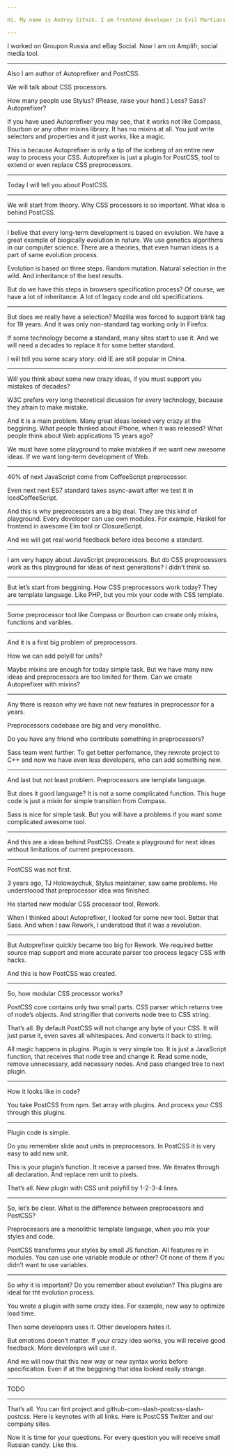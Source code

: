 ```yaml
---

Hi. My name is Andrey Sitnik. I am frontend developer in Evil Martians.

---
```


I worked on Groupon Russia and eBay Social.
Now I am on Amplifr, social media tool.

---

Also I am author of Autoprefixer and PostCSS.

We will talk about CSS processors.

How many people use Stylus? (Please, raise your hand.)
Less?
Sass?
Autoprefixer?

If you have used Autoprefixer you may see, that it works not like Compass,
Bourbon or any other mixins library. It has no mixins at all.
You just write selectors and properties and it just works, like a magic.

This is because Autoprefixer is only a tip of the iceberg of an entire new way
to process your CSS. Autoprefixer is just a plugin for PostCSS, tool to extend
or even replace CSS preprocessors.

---

Today I will tell you about PostCSS.

---

We will start from theory. Why CSS processors is so important.
What idea is behind PostCSS.

---

I belive that every long-term development is based on evolution.
We have a great example of biogically evolution in nature.
We use genetics algorithms in our computer science.
There are a theories, that even human ideas is a part of same evolution process.

Evolution is based on three steps. Random mutation. Natural selection
in the wild. And inheritance of the best results.

But do we have this steps in browsers specification process?
Of course, we have a lot of inheritance.
A lot of legacy code and old specifications.

---

But does we really have a selection? Mozilla was forced to support blink tag
for 19 years. And it was only non-standard tag working only in Firefox.

If some technology become a standard, many sites start to use it.
And we will need a decades to replace it for some better standard.

I will tell you some scary story: old IE are still popular in China.

---

Will you think about some new crazy ideas, if you must support you mistakes
of decades?

W3C prefers very long theoretical dicussion for every technology, because they
afrain to make mistake.

And it is a main problem. Many great ideas looked very crazy at the beggining.
What people thinked about iPhone, when it was released? What people think about
Web applications 15 years ago?

We must have some playground to make mistakes if we want new awesome ideas.
If we want long-term development of Web.

---

40% of next JavaScript come from CoffeeScript preprocessor.

Even next next ES7 standard takes async-await after we test
it in IcedCoffeeScript.

And this is why preprocessors are a big deal. They are this kind of playground.
Every developer can use own modules.
For example, Haskel for frontend in awesome Elm tool or ClosureScript.

And we will get real world feedback before idea become a standard.

---

I am very happy about JavaScript preprocessors.
But do CSS preprocessors work as this playground for ideas of next generations?
I didn’t think so.

---

But let’s start from beggining. How CSS preprocessors work today?
They are template language. Like PHP, but you mix your code with CSS template.

---

Some preprocessor tool like Compass or Bourbon can create only mixins,
functions and varibles.

---

And it is a first big problem of preprocessors.

How we can add polyill for units?

Maybe mixins are enough for today simple task.
But we have many new ideas and preprocessors are too limited for them.
Can we create Autoprefixer with mixins?

---

Any there is reason why we have not new features in preprocessor for a years.

Preprocessors codebase are big and very monolithic.

Do you have any friend who contribute something in preprocessors?

Sass team went further. To get better perfomance, they rewrote project to C++
and now we have even less developers, who can add something new.

---

And last but not least problem. Preprocessors are template language.

But does it good language? It is not a some complicated function. This huge
code is just a mixin for simple transition from Compass.

Sass is nice for simple task. But you will have a problems if you want some
complicated awesome tool.

---

And this are a ideas behind PostCSS. Create a playground for next ideas
without limitations of current preprocessors.

---

PostCSS was not first.

3 years ago, TJ Holowaychuk, Stylus maintainer, saw same problems.
He understoood that preprocessor idea was finished.

He started new modular CSS processor tool, Rework.

When I thinked about Autoprefixer, I looked for some new tool. Better that Sass.
And when I saw Rework, I understood that it was a revolution.

---

But Autoprefixer quickly became too big for Rework.
We required better source map support and
more accurate parser too process legacy CSS with hacks.

And this is how PostCSS was created.

---

So, how modular CSS processor works?

PostCSS core contains only two small parts. CSS parser which returns
tree of node’s objects. And stringifier that converts node tree to CSS string.

That’s all. By default PostCSS will not change any byte of your CSS.
It will just parse it, even saves all whitespaces. And converts it back
to string.

All magic happens in plugins.
Plugin is very simple too.
It is just a JavaScript function, that receives that node tree and change it.
Read some node, remove unnecessary, add necessary nodes.
And pass changed tree to next plugin.

---

How it looks like in code?

You take PostCSS from npm. Set array with plugins. And process your CSS
through this plugins.

---

Plugin code is simple.

Do you remember slide aout units in preprocessors. In PostCSS it is very easy
to add new unit.

This is your plugin’s function. It receive a parsed tree. We iterates through
all declaration. And replace rem unit to pixels.

That’s all. New plugin with CSS unit polyfill by 1-2-3-4 lines.

---

So, let’s be clear.
What is the difference between preprocessors and PostCSS?

Preprocessors are a monolithic template language,
when you mix your styles and code.

PostCSS transforms your styles by small JS function.
All features re in modules. You can use one variable module or other?
Of none of them if you didn’t want to use variables.

---

So why it is important? Do you remember about evolution?
This plugins are ideal for tht evolution process.

You wrote a plugin with some crazy idea. For example, new way to optimize
load time.

Then some developers uses it. Other developers hates it.

But emotions doesn’t matter. If your crazy idea works, you will receive
good feedback. More develoeprs will use it.

And we will now that this new way or new syntax works before specification.
Even if at the beggining that idea looked really strange.

---

TODO

---

That’s all. You can fint project and github-com-slash-postcss-slash-postcss.
Here is keynotes with all links. Here is PostCSS Twitter and our company sites.

Now it is time for your questions.
For every question you will receive small Russian candy. Like this.
